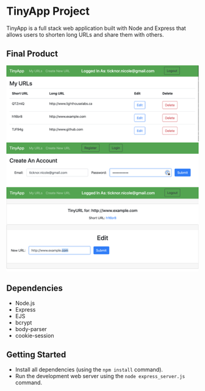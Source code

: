 # TinyApp Project

TinyApp is a full stack web application built with Node and Express that allows users to shorten long URLs and share them with others.

## Final Product

!["screenshot description"](https://github.com/nicoleticknor/tinyapp/blob/master/docs/Browse%20or%20Delete%20URLs.png?raw=true)
!["screenshot description"](https://github.com/nicoleticknor/tinyapp/blob/master/docs/create-users.png?raw=true)
!["screenshot description"](https://github.com/nicoleticknor/tinyapp/blob/master/docs/read-and-edit-URLs.png)

## Dependencies

- Node.js
- Express
- EJS
- bcrypt
- body-parser
- cookie-session

## Getting Started

- Install all dependencies (using the `npm install` command).
- Run the development web server using the `node express_server.js` command.
